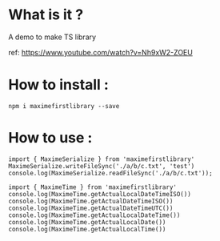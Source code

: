# What is it ?

A demo to make TS library

ref: https://www.youtube.com/watch?v=Nh9xW2-ZOEU

# How to install :
`npm i maximefirstlibrary --save`

# How to use :
```
import { MaximeSerialize } from 'maximefirstlibrary'
MaximeSerialize.writeFileSync('./a/b/c.txt', 'test')
console.log(MaximeSerialize.readFileSync('./a/b/c.txt'));

import { MaximeTime } from 'maximefirstlibrary'
console.log(MaximeTime.getActualLocalDateTimeISO())
console.log(MaximeTime.getActualDateTimeISO())
console.log(MaximeTime.getActualDateTimeUTC())
console.log(MaximeTime.getActualLocalDateTime())
console.log(MaximeTime.getActualLocalDate())
console.log(MaximeTime.getActualLocalTime())
```
